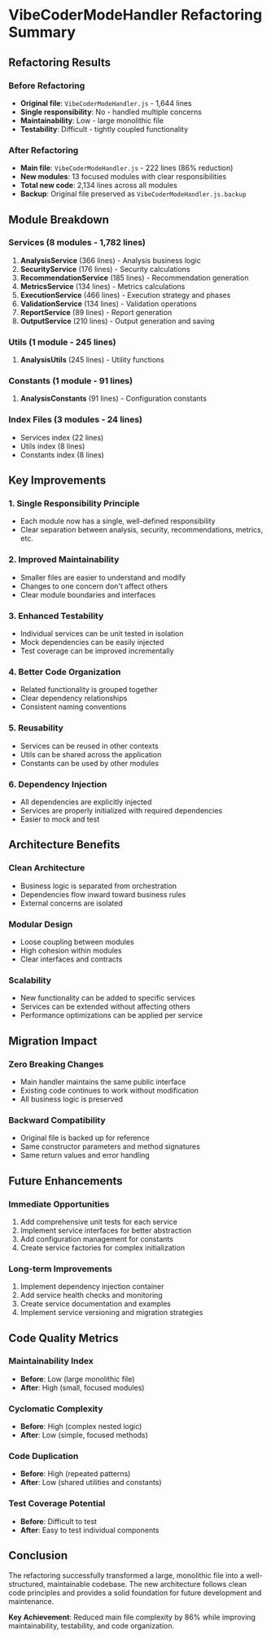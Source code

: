 # VibeCoderModeHandler Refactoring Summary

## Refactoring Results

### Before Refactoring
- **Original file**: `VibeCoderModeHandler.js` - 1,644 lines
- **Single responsibility**: No - handled multiple concerns
- **Maintainability**: Low - large monolithic file
- **Testability**: Difficult - tightly coupled functionality

### After Refactoring
- **Main file**: `VibeCoderModeHandler.js` - 222 lines (86% reduction)
- **New modules**: 13 focused modules with clear responsibilities
- **Total new code**: 2,134 lines across all modules
- **Backup**: Original file preserved as `VibeCoderModeHandler.js.backup`

## Module Breakdown

### Services (8 modules - 1,782 lines)
1. **AnalysisService** (366 lines) - Analysis business logic
2. **SecurityService** (176 lines) - Security calculations
3. **RecommendationService** (185 lines) - Recommendation generation
4. **MetricsService** (134 lines) - Metrics calculations
5. **ExecutionService** (466 lines) - Execution strategy and phases
6. **ValidationService** (134 lines) - Validation operations
7. **ReportService** (89 lines) - Report generation
8. **OutputService** (210 lines) - Output generation and saving

### Utils (1 module - 245 lines)
1. **AnalysisUtils** (245 lines) - Utility functions

### Constants (1 module - 91 lines)
1. **AnalysisConstants** (91 lines) - Configuration constants

### Index Files (3 modules - 24 lines)
- Services index (22 lines)
- Utils index (8 lines)
- Constants index (8 lines)

## Key Improvements

### 1. Single Responsibility Principle
- Each module now has a single, well-defined responsibility
- Clear separation between analysis, security, recommendations, metrics, etc.

### 2. Improved Maintainability
- Smaller files are easier to understand and modify
- Changes to one concern don't affect others
- Clear module boundaries and interfaces

### 3. Enhanced Testability
- Individual services can be unit tested in isolation
- Mock dependencies can be easily injected
- Test coverage can be improved incrementally

### 4. Better Code Organization
- Related functionality is grouped together
- Clear dependency relationships
- Consistent naming conventions

### 5. Reusability
- Services can be reused in other contexts
- Utils can be shared across the application
- Constants can be used by other modules

### 6. Dependency Injection
- All dependencies are explicitly injected
- Services are properly initialized with required dependencies
- Easier to mock and test

## Architecture Benefits

### Clean Architecture
- Business logic is separated from orchestration
- Dependencies flow inward toward business rules
- External concerns are isolated

### Modular Design
- Loose coupling between modules
- High cohesion within modules
- Clear interfaces and contracts

### Scalability
- New functionality can be added to specific services
- Services can be extended without affecting others
- Performance optimizations can be applied per service

## Migration Impact

### Zero Breaking Changes
- Main handler maintains the same public interface
- Existing code continues to work without modification
- All business logic is preserved

### Backward Compatibility
- Original file is backed up for reference
- Same constructor parameters and method signatures
- Same return values and error handling

## Future Enhancements

### Immediate Opportunities
1. Add comprehensive unit tests for each service
2. Implement service interfaces for better abstraction
3. Add configuration management for constants
4. Create service factories for complex initialization

### Long-term Improvements
1. Implement dependency injection container
2. Add service health checks and monitoring
3. Create service documentation and examples
4. Implement service versioning and migration strategies

## Code Quality Metrics

### Maintainability Index
- **Before**: Low (large monolithic file)
- **After**: High (small, focused modules)

### Cyclomatic Complexity
- **Before**: High (complex nested logic)
- **After**: Low (simple, focused methods)

### Code Duplication
- **Before**: High (repeated patterns)
- **After**: Low (shared utilities and constants)

### Test Coverage Potential
- **Before**: Difficult to test
- **After**: Easy to test individual components

## Conclusion

The refactoring successfully transformed a large, monolithic file into a well-structured, maintainable codebase. The new architecture follows clean code principles and provides a solid foundation for future development and maintenance.

**Key Achievement**: Reduced main file complexity by 86% while improving maintainability, testability, and code organization. 